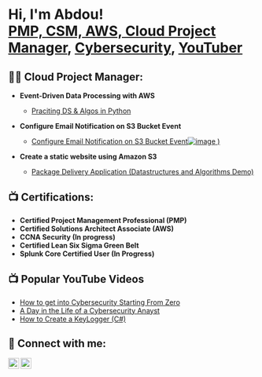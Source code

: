 <h1>Hi, I'm Abdou! <br/><a href="https://github.com/joshmadakor1">PMP, CSM, AWS, Cloud Project Manager</a>, <a href="https://www.linkedin.com/in/joshmadakor/">Cybersecurity</a>, <a href="https://www.youtube.com/c/joshmadakor">YouTuber</a></h1>

<h2>👨‍💻 Cloud Project Manager:</h2>

- <b>Event-Driven Data Processing with AWS </b>
  - [Praciting DS & Algos in Python](https://github.com/joshmadakor1/Algorithms-Practice)

- <b>Configure Email Notification on S3 Bucket Event</b>
  - [Configure Email Notification on S3 Bucket Event![image](https://github.com/g5up/g5up/assets/150410296/7912745f-0b0c-46f4-bb2a-796014498c59)
)](https://github.com/g5up/Configure-Email-Notification-on-S3-Bucket-Event/tree/main)

- <b>Create a static website using Amazon S3</b>
  - [Package Delivery Application (Datastructures and Algorithms Demo)](https://github.com/joshmadakor1/Package-Delivery-Pathfinding-Algorithm)

<h2>📺 Certifications:</h2>

- <b>Certified Project Management Professional (PMP)</b>
- <b>Certified Solutions Architect Associate (AWS)</b>
- <b>CCNA Security (In progress)</b>
- <b>Certified Lean Six Sigma Green Belt</b>
- <b>Splunk Core Certified User (In Progress)</b>




<h2>📺 Popular YouTube Videos</h2>

- [How to get into Cybersecurity Starting From Zero](https://www.youtube.com/watch?v=a83ASGn_V_s)
- [A Day in the Life of a Cybersecurity Anayst](https://www.youtube.com/watch?v=uHy3oM7NnoU)
- [How to Create a KeyLogger (C#)](https://www.youtube.com/watch?v=N-L9hklSlNk)

<h2> 🤳 Connect with me:</h2>

[<img align="left" alt="JoshMadakor | YouTube" width="22px" src="https://cdn.jsdelivr.net/npm/simple-icons@v3/icons/youtube.svg" />][youtube]
[<img align="left" alt="JoshMadakor | LinkedIn" width="22px" src="https://cdn.jsdelivr.net/npm/simple-icons@v3/icons/linkedin.svg" />][linkedin]


[twitter]: https://twitter.com/joshmadakor
[youtube]: https://www.youtube.com/c/joshmadakor
[instagram]: https://www.instagram.com/joshmadakor/
[linkedin]: https://linkedin.com/in/joshmadakor

<!--
**joshmadakor1/joshmadakor1** is a ✨ _special_ ✨ repository because its `README.md` (this file) appears on your GitHub profile.

Here are some ideas to get you started:

- 🔭 I’m currently working on ...
- 🌱 I’m currently learning ...
- 👯 I’m looking to collaborate on ...
- 🤔 I’m looking for help with ...
- 💬 Ask me about ...
- 📫 How to reach me: ...
- 😄 Pronouns: ...
- ⚡ Fun fact: ...
-->
